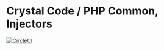 # Crystal Code / PHP Common, Injectors

[![CircleCI](https://circleci.com/gh/crystalcodesoftware/php-common-injectors.svg?style=shield&circle-token=de02611bbfb1003a9398ad9b3972e62ed83ba241)](https://circleci.com/gh/crystalcodesoftware/php-common-injectors)
